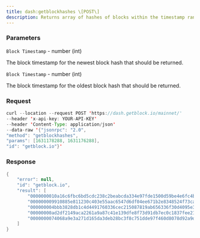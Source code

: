 ```yaml
---
title: dash:getblockhashes \[POST\]
description: Returns array of hashes of blocks within the timestamp range provided(requires timestampindex to be enabled).
---
```


### Parameters


`Block Timestamp` - number (int)

The block timestamp for the newest block hash that should be returned.

`Block Timestamp` - number (int)

The block timestamp for the oldest block hash that should be returned.

### Request

``` java
curl --location --request POST 'https://dash.getblock.io/mainnet/' 
--header 'x-api-key: YOUR-API-KEY' 
--header 'Content-Type: application/json' 
--data-raw '{"jsonrpc": "2.0",
"method": "getblockhashes",
"params": [1631178288, 1631176288],
"id": "getblock.io"}'
```

###  Response

``` java
{
    "error": null,
    "id": "getblock.io",
    "result": [
        "0000000010a16c6fbc6bd5cdc238c2beabcda334e97fde1500d59be4e6fc4b89",
        "000000009910885e811230c403e55aac6547d6df04ee671b2e8348524f73cab8",
        "000000004bbb3828db1c4d4491760336cec215087819ab656336f30d4095e3d2",
        "00000000ad2df2149aca2261a9a87c41e139dfe8f73d91db7ec0c1837fee21a0",
        "0000000074068a9e3a271d165da3deb28bc3f8c751dde97f460d8078d92a9d06"
    ]
}
```

